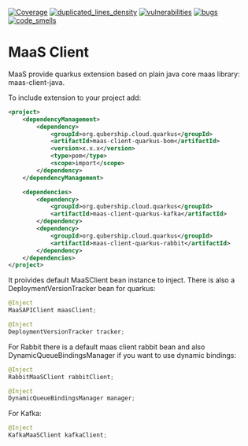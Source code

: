 [![Coverage](https://sonarcloud.io/api/project_badges/measure?metric=coverage&project=Netcracker_qubership-maas-client-quarkus)](https://sonarcloud.io/summary/overall?id=Netcracker_qubership-maas-client-quarkus)
[![duplicated_lines_density](https://sonarcloud.io/api/project_badges/measure?metric=duplicated_lines_density&project=Netcracker_qubership-maas-client-quarkus)](https://sonarcloud.io/summary/overall?id=Netcracker_qubership-maas-client-quarkus)
[![vulnerabilities](https://sonarcloud.io/api/project_badges/measure?metric=vulnerabilities&project=Netcracker_qubership-maas-client-quarkus)](https://sonarcloud.io/summary/overall?id=Netcracker_qubership-maas-client-quarkus)
[![bugs](https://sonarcloud.io/api/project_badges/measure?metric=bugs&project=Netcracker_qubership-maas-client-quarkus)](https://sonarcloud.io/summary/overall?id=Netcracker_qubership-maas-client-quarkus)
[![code_smells](https://sonarcloud.io/api/project_badges/measure?metric=code_smells&project=Netcracker_qubership-maas-client-quarkus)](https://sonarcloud.io/summary/overall?id=Netcracker_qubership-maas-client-quarkus)

# MaaS Client

MaaS provide quarkus extension based on plain java core maas library: maas-client-java.

To include extension to your project add:
```xml
<project>
    <dependencyManagement>
        <dependency>
            <groupId>org.qubership.cloud.quarkus</groupId>
            <artifactId>maas-client-quarkus-bom</artifactId>
            <version>x.x.x</version>
            <type>pom</type>
            <scope>import</scope>
        </dependency>
    </dependencyManagement>

    <dependencies>
        <dependency>
            <groupId>org.qubership.cloud.quarkus</groupId>
            <artifactId>maas-client-quarkus-kafka</artifactId>
        </dependency>
        <dependency>
            <groupId>org.qubership.cloud.quarkus</groupId>
            <artifactId>maas-client-quarkus-rabbit</artifactId>
        </dependency>
    </dependencies>
</project>
```

It proivides default MaaSClient bean instance to inject.
There is also a DeploymentVersionTracker bean for quarkus:
```java
@Inject
MaaSAPIClient maasClient;

@Inject
DeploymentVersionTracker tracker;
```


For Rabbit there is a default maas client rabbit bean and also DynamicQueueBindingsManager if you want to use dynamic bindings:

```java
@Inject
RabbitMaaSClient rabbitClient;

@Inject
DynamicQueueBindingsManager manager;
```



For Kafka:

```java
@Inject
KafkaMaaSClient kafkaClient;
```





